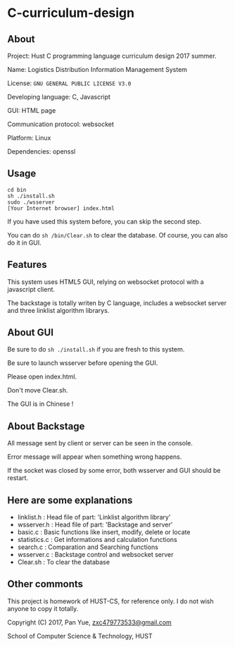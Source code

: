 # C-curriculum-design

## About

Project: Hust C programming language curriculum design 2017 summer.

Name: Logistics Distribution Information Management System

License: `GNU GENERAL PUBLIC LICENSE V3.0`

Developing language: C, Javascript

GUI: HTML page

Communication protocol: websocket

Platform: Linux

Dependencies: openssl

## Usage

```shell
cd bin
sh ./install.sh
sudo ./wsserver
[Your Internet browser] index.html
```

If you have used this system before, you can skip the second step.

You can do `sh /bin/Clear.sh` to clear the database. Of course, you can also do it in GUI.

## Features

This system uses HTML5 GUI, relying on websocket protocol with a javascript client.

The backstage is totally writen by C language, includes a websocket server and three linklist algorithm librarys.

## About GUI

Be sure to do `sh ./install.sh` if you are fresh to this system.

Be sure to launch wsserver before opening the GUI.

Please open index.html.

Don't move Clear.sh.

The GUI is in Chinese !

## About Backstage

All message sent by client or server can be seen in the console.

Error message will appear when something wrong happens.

If the socket was closed by some error, both wsserver and GUI should be restart.

## Here are some explanations

* linklist.h : Head file of part: 'Linklist algorithm library'
* wsserver.h : Head file of part: 'Backstage and server'
* basic.c : Basic functions like insert, modify, delete or locate
* statistics.c : Get informations and calculation functions
* search.c : Comparation and Searching functions
* wsserver.c : Backstage control and websocket server
* Clear.sh : To clear the database

## Other commonts

This project is homework of HUST-CS, for reference only. I do not wish anyone to copy it totally.

Copyright (C) 2017, Pan Yue, zxc479773533@gmail.com

School of Computer Science & Technology, HUST
